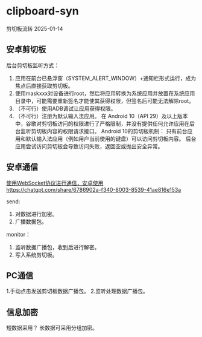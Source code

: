 # clipboard-syn
剪切板流转
2025-01-14
## 安卓剪切板
后台剪切板监听方式：
1. 应用在前台已悬浮窗（SYSTEM_ALERT_WINDOW）+通知栏形式运行，成为焦点后直接获取剪切板。
2. 使用maskxxx对设备进行root，然后将应用转换为系统应用并放置在系统应用目录中，可能需要重新签名才能使其获得权限，但签名后可能无法解除root。
4. （不可行）使用ADB调试让应用获得权限。
5. （不可行）注册为默认输入法应用。
在 Android 10（API 29）及以上版本中，谷歌对剪切板访问的权限进行了严格限制，并没有提供任何允许应用在后台监听剪切板内容的权限请求接口。
Android 10的剪切板机制：
只有前台应用和默认输入法应用（例如用户当前使用的键盘）可以访问剪切板内容。
后台应用尝试访问剪切板会导致访问失败，返回空或抛出安全异常。

## 安卓通信
  [使用WebSocket协议进行通信，安卓使用](https://www.iodraw.com/blog/230676996)
  https://chatgpt.com/share/6786902a-f340-8003-8539-41ae816e153a
  
send:
1. 对数据进行加密。
2. 广播数据包。

monitor：
1. 监听数据广播包，收到后进行解密。
2. 写入系统剪切板。
  
## PC通信
1.手动点击发送剪切板数据广播包。
2.监听处理数据广播包。

## 信息加密

短数据采用？
长数据可采用分组加密。
  
